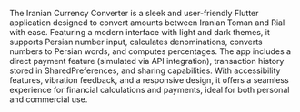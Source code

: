 The Iranian Currency Converter is a sleek and user-friendly Flutter application designed to convert amounts between Iranian Toman and Rial with ease. Featuring a modern interface with light and dark themes, it supports Persian number input, calculates denominations, converts numbers to Persian words, and computes percentages. The app includes a direct payment feature (simulated via API integration), transaction history stored in SharedPreferences, and sharing capabilities. With accessibility features, vibration feedback, and a responsive design, it offers a seamless experience for financial calculations and payments, ideal for both personal and commercial use.
